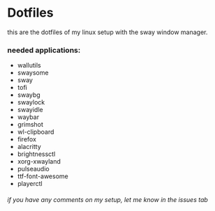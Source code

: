 # Dotfiles 
this are the dotfiles of my linux setup with the sway window manager.

###  needed applications:
  - wallutils
  - swaysome
  - sway
  - tofi
  - swaybg
  - swaylock
  - swayidle
  - waybar 
  - grimshot
  - wl-clipboard
  - firefox
  - alacritty
  - brightnessctl
  - xorg-xwayland
  - pulseaudio
  - ttf-font-awesome
  - playerctl

###### if you have any comments on my setup, let me know in the issues tab

